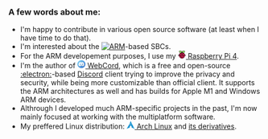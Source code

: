 ### A few words about me:
- I'm happy to contribute in various open source software (at least when I have time to do that).
- I'm interested about the [<img src="https://github.com/TaranVH/LOGOS/raw/master/ARM%20logo_blue_RGB.png" alt="ARM" width=32px/>](https://www.arm.com)-based SBCs.
- For the ARM developement purposes, I use my [![](https://github.com/iiiypuk/rpi-icon/raw/master/16.png) Raspberry Pi 4](https://www.raspberrypi.org/products/raspberry-pi-4-model-b/).
- I'm the author of [<img src="https://raw.githubusercontent.com/SpacingBat3/WebCord/master/sources/assets/icons/app.png" width=16px/> WebCord](../../../WebCord), which is a free and open-source [:electron:](https://github.com/electron/electron)-based [Discord](https://discord.com) client trying to improve the privacy and security, while being more customizable than official client. It supports the ARM architectures as well and has builds for Apple M1 and Windows ARM devices.
- Althrough I developed much ARM-specific projects in the past, I'm now mainly focused at working with the multiplatform software.
- My preffered Linux distribution: [<img src="https://raw.githubusercontent.com/JotaRandom/archlinux-artwork/master/icons/archlinux-icon-crystal-64.svg" height="16px" alt="Arch"/> Arch Linux](https://archlinux.org/) and [its derivatives](https://wiki.archlinux.org/title/Arch-based_distributions).
